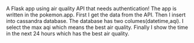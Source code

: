 A Flask app using air quality API that needs authentication!
The app is written in the pokemon.app.
First I get the data from the API.
Then I insert into cassandra database.
The database has two columes(datetime,aqi).
I select the max aqi which means the best air quality.
Finally I show the time in the next 24 hours which has the best air quality.
